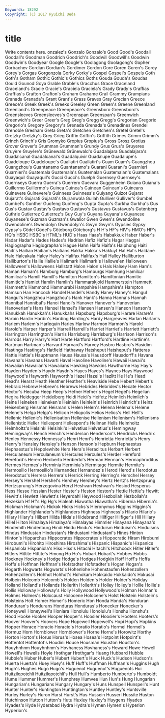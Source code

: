 ```yaml
---
Keywords: 18292 
Copyright: (C) 2017 Ryuichi Ueda
---
```


# title

Write contents here.
onzalez's Gonzalo Gonzalo's
Good Good's Goodall Goodall's Goodman Goodrich Goodrich's Goodwill Goodwill's Goodwin
Goodwin's Goodyear Google Google's Goolagong Goolagong's Gopher Gorbachev Gordian Gordian's
Gordimer Gordon Gore Goren Goren's Gorey Gorey's Gorgas Gorgonzola Gorky
Gorky's Gospel Gospel's Gospels Goth Goth's Gotham Gothic Gothic's Gothics
Goths Gouda Gouda's Goudas Gould Gounod Goya Grable Grable's Gracchus
Grace Graceland Graceland's Gracie Gracie's Graciela Graciela's Grady Grady's Graffias
Graffias's Grafton Grafton's Graham Grahame Grail Grammy Grampians Granada Granada's
Grant Grant's Grass Graves Gray Grecian Greece Greece's Greek Greek's
Greeks Greeley Green Green's Greene Greenland Greenland's Greenpeace Greenpeace's Greensboro
Greensboro's Greensleeves Greensleeves's Greenspan Greenspan's Greenwich Greenwich's Greer Greer's Greg
Greg's Gregg Gregg's Gregorian Gregorio Gregorio's Gregory Gregory's Grenada Grenada's
Grenadines Grendel Grenoble Gresham Greta Greta's Gretchen Gretchen's Gretel Gretel's
Gretzky Gretzky's Grey Grieg Griffin Griffin's Griffith Grimes Grimm Grimm's
Grinch Grinch's Gris Gromyko Gropius Gropius's Gross Grosz Grotius Grover
Grover's Grumman Grumman's Grundy Grus Grus's Gruyeres Gruyère Gruyère's Grünewald
Grünewald's Guadalajara Guadalajara's Guadalcanal Guadalcanal's Guadalquivir Guadalupe Guadalupe's Guadeloupe Guadeloupe's
Guallatiri Guallatiri's Guam Guam's Guangzhou Guangzhou's Guantanamo Guantanamo's Guarani Guarani's
Guarnieri Guarnieri's Guatemala Guatemala's Guatemalan Guatemalan's Guatemalans Guayaquil Guayaquil's Gucci
Gucci's Guelph Guernsey Guernsey's Guernseys Guerra Guerra's Guerrero Guevara Guggenheim
Guiana Guiana's Guillermo Guillermo's Guinea Guinea's Guinean Guinean's Guineans Guinevere
Guinevere's Guinness Guinness's Guiyang Guizot Gujarat Gujarat's Gujarati Gujarati's Gujranwala
Gullah Gulliver Gulliver's Gumbel Gumbel's Gunther Guofeng Guofeng's Gupta Gupta's
Gurkha Gurkha's Gus Gus's Gustav Gustav's Gustavo Gustavo's Gustavus Gustavus's
Gutenberg Guthrie Gutierrez Gutierrez's Guy Guy's Guyana Guyana's Guyanese Guyanese's
Guzman Guzman's Gwalior Gwen Gwen's Gwendoline Gwendoline's Gwendolyn Gwendolyn's Gwyn
Gwyn's Gypsies Gypsy Gypsy's Gödel Gödel's Göteborg Göteborg's H H's
HF's HIV's HMO's HP's HQ's HSBC HSBC's HTML's HUD's Haas
Haas's Habakkuk Haber Haber's Hadar Hadar's Hades Hades's Hadrian Hafiz
Hafiz's Hagar Haggai Hagiographa Hagiographa's Hague Hahn Haifa Haifa's Haiphong
Haiti Haiti's Haitian Haitian's Haitians Hakka Hakka's Hakluyt Hal Hal's
Haldane Hale Haleakala Haley Haley's Halifax Halifax's Hall Halley Halliburton
Halliburton's Hallie Hallie's Hallmark Hallmark's Hallowe'en Halloween Halloween's Halloweens Hallstatt
Halon Halon's Hals Halsey Ham Ham's Haman Haman's Hamburg Hamburg's
Hamburgs Hamhung Hamilcar Hamilcar's Hamill Hamill's Hamilton Hamilton's Hamiltonian Hamitic
Hamitic's Hamlet Hamlin Hamlin's Hammarskjold Hammerstein Hammett Hammett's Hammond Hammurabi
Hampshire Hampshire's Hampton Hamsun Han Hancock Handel Handel's Handy Haney
Haney's Hangul Hangul's Hangzhou Hangzhou's Hank Hank's Hanna Hanna's Hannah
Hannibal Hannibal's Hanoi Hanoi's Hanover Hanover's Hanoverian Hanoverian's Hans Hansel
Hansel's Hansen Hansen's Hanson Hanson's Hanukkah Hanukkah's Hanukkahs Hapsburg Hapsburg's
Harare Harare's Harbin Hardin Hardin's Harding Harding's Hardy Hargreaves Harlan
Harlan's Harlem Harlem's Harlequin Harley Harlow Harmon Harmon's Harold Harold's
Harper Harper's Harrell Harrell's Harriet Harriet's Harriett Harriett's Harrington Harrington's
Harris Harrisburg Harrisburg's Harrison Harrison's Harrods Harry Harry's Hart Harte
Hartford Hartford's Hartline Hartline's Hartman Hartman's Harvard Harvard's Harvey Hasbro
Hasbro's Hasidim Hastings Hastings's Hatfield Hathaway Hatsheput Hatsheput's Hatteras Hattie
Hattie's Hauptmann Hausa Hausa's Hausdorff Hausdorff's Havana Havana's Havanas Havarti
Havel Havoline Havoline's Hawaii Hawaii's Hawaiian Hawaiian's Hawaiians Hawking Hawkins
Hawthorne Hay Hay's Hayden Hayden's Haydn Haydn's Hayes Hayes's Haynes
Hays Haywood Haywood's Hayworth Hayworth's Hazel Hazel's Hazlitt He He's
Head Head's Hearst Heath Heather Heather's Heaviside Hebe Hebert Hebert's
Hebraic Hebrew Hebrew's Hebrews Hebrides Hebrides's Hecate Hector Hector's Hecuba
Heep Heep's Hefner Hefner's Hegel Hegel's Hegelian Hegira Heidegger Heidelberg
Heidi Heidi's Heifetz Heimlich Heimlich's Heine Heineken Heineken's Heinlein Heinlein's
Heinrich Heinrich's Heinz Heisenberg Heisman Heisman's Helen Helen's Helena Helena's
Helene Helene's Helga Helga's Helicon Heliopolis Helios Helios's Hell Hell's
Hellenic Hellenic's Hellenisation Hellenise Hellenism Hellenism's Hellenisms Hellenistic Heller Hellespont
Hellespont's Hellman Hells Helmholtz Helmholtz's Helsinki Helsinki's Helvetius Helvetius's Hemingway
Hemingway's Hench Hench's Henderson Henderson's Hendricks Hendrix Henley Hennessy Hennessy's
Henri Henri's Henrietta Henrietta's Henry Henry's Hensley Hensley's Henson Henson's
Hepburn Hephaestus Hephaestus's Hepplewhite Hera Hera's Heraclitus Herbart Herbert Herculaneum
Herculaneum's Hercules Hercules's Herder Hereford Hereford's Herero Heriberto Heriberto's Herman
Herman's Hermaphroditus Hermes Hermes's Herminia Herminia's Hermitage Hermite Hermite's Hermosillo
Hermosillo's Hernandez Hernandez's Herod Herod's Herodotus Herodotus's Herrera Herrera's Herrick
Herring Herring's Herschel Hersey Hersey's Hershel Hershel's Hershey Hershey's Hertz
Hertz's Hertzsprung Hertzsprung's Herzegovina Herzl Heshvan Heshvan's Hesiod Hesperus Hess
Hesse Hessian Hester Hester's Heston Heston's Hettie Hettie's Hewitt Hewitt's
Hewlett Hewlett's Heyerdahl Heywood Hezbollah Hezbollah's Hezekiah Hf Hf's Hg
Hg's Hialeah Hiawatha Hiawatha's Hibernia Hibernia's Hickman Hickman's Hickok Hicks
Hicks's Hieronymus Higgins Higgins's Highlander Highlander's Highlanders Highness Highness's Hilario
Hilario's Hilary Hilary's Hilbert Hilda Hilda's Hildebrand Hilfiger Hilfiger's Hill
Hillary Hillel Hilton Himalaya Himalaya's Himalayas Himmler Hinayana Hinayana's Hindemith
Hindenburg Hindi Hindu Hindu's Hinduism Hinduism's Hinduisms Hindus Hindustan Hindustan's
Hindustani Hindustani's Hines Hinton Hinton's Hipparchus Hippocrates Hippocrates's Hippocratic Hiram
Hirobumi Hirobumi's Hirohito Hiroshima Hiroshima's Hispanic Hispanic's Hispanics Hispaniola Hispaniola's
Hiss Hiss's Hitachi Hitachi's Hitchcock Hitler Hitler's Hitlers Hittite Hittite's
Hmong Ho Ho's Hobart Hobart's Hobbes Hobbs Hockney Hockney's Hodge
Hodge's Hodges Hodgkin Hoff Hoff's Hoffa Hoffa's Hoffman Hoffman's Hofstadter
Hofstadter's Hogan Hogan's Hogarth Hogwarts Hogwarts's Hohenlohe Hohenstaufen Hohenzollern Hohenzollern's
Hohhot Hohhot's Hohokam Hokkaido Hokkaido's Hokusai Holbein Holcomb Holcomb's Holden
Holden's Holder Holder's Holiday Holland Holland's Hollands Hollerith Hollerith's Holley
Holley's Hollie Hollie's Hollis Holloway Holloway's Holly Hollywood Hollywood's Holman
Holman's Holmes Holmes's Holocaust Holocene Holocene's Holst Holstein Holstein's Holsteins
Holt Homer Homer's Homeric Hon Honda Honda's Honduran Honduran's Hondurans
Honduras Honduras's Honecker Honecker's Honeywell Honeywell's Honiara Honolulu Honolulu's Honshu
Honshu's Hood Hooke Hooker Hooper Hooper's Hoosier Hoosier's Hooters Hooters's
Hoover Hoover's Hoovers Hope Hopewell Hopewell's Hopi Hopi's Hopkins Hopper
Horace Horacio Horacio's Horatio Horatio's Hormel Hormel's Hormuz Horn Hornblower
Hornblower's Horne Horne's Horowitz Horthy Horton Horton's Horus Horus's Hosea
Hosea's Hotpoint Hotpoint's Hottentot Hottentot's Houdini House Housman Houston Houston's
Houyhnhnm Houyhnhnm's Hovhaness Hovhaness's Howard Howe Howell Howell's Howells Hoyle
Hrothgar Hrothgar's Huang Hubbard Hubble Hubble's Huber Huber's Hubert Hubert's
Huck Huck's Hudson Hudson's Huerta Huerta's Huey Huey's Huff Huff's
Huffman Huffman's Huggins Hugh Hugh's Hughes Hugo Hugo's Huguenot Huguenot's
Huguenots Hui Huitzilopotchli Huitzilopotchli's Hull Hull's Humberto Humberto's Humboldt Hume
Hummer Hummer's Humphrey Humvee Hun Hun's Hung Hungarian Hungarian's Hungarians
Hungary Hungary's Huns Hunspell Hunspell's Hunt Hunter Hunter's Huntington Huntington's
Huntley Huntley's Huntsville Hurley Hurley's Huron Hurst Hurst's Hus Hussein
Husserl Hussite Huston Hutchinson Hutton Hutton's Hutu Huxley Huxley's Huygens
Hyades Hyades's Hyde Hyderabad Hydra Hydra's Hymen Hymen's Hyperion Hyperion's

